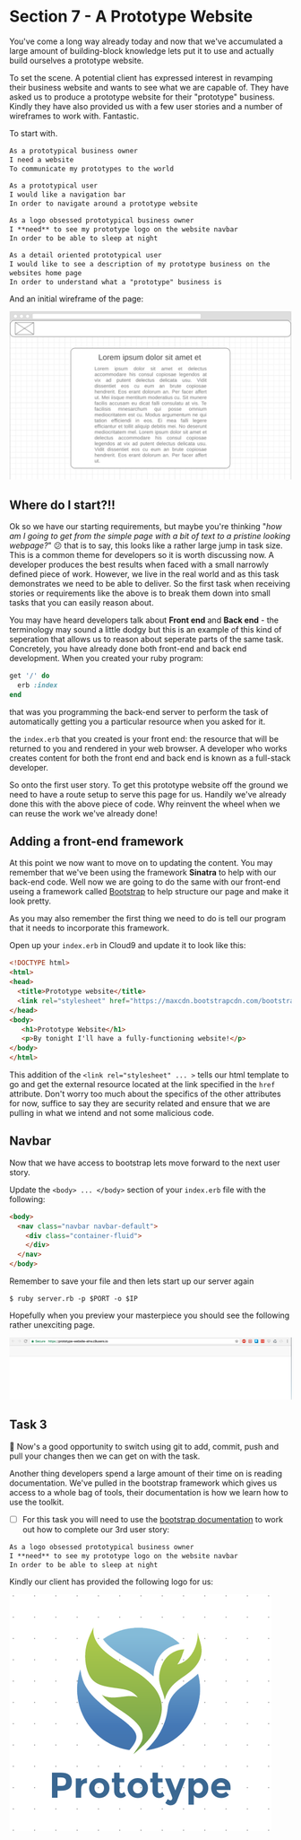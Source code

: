 Section 7 - A Prototype Website
==============================

You've come a long way already today and now that we've accumulated a large amount of building-block knowledge lets put it to use and actually build ourselves a prototype website. 

To set the scene. A potential client has expressed interest in revamping their business website and wants to see what we are capable of. They have asked us to produce a prototype website for their "prototype" business. Kindly they have also provided us with a few user stories and a number of wireframes to work with. Fantastic.

To start with.

```
As a prototypical business owner
I need a website
To communicate my prototypes to the world
```

```
As a prototypical user 
I would like a navigation bar
In order to navigate around a prototype website
```

```
As a logo obsessed prototypical business owner
I **need** to see my prototype logo on the website navbar
In order to be able to sleep at night
```

```
As a detail oriented prototypical user
I would like to see a description of my prototype business on the websites home page
In order to understand what a "prototype" business is
```

And an initial wireframe of the page:

![first Wireframe](../images/firstWireframe.png)

Where do I start?!!
-------------------

Ok so we have our starting requirements, but maybe you're thinking "*how am I going to get from the simple page with a bit of text to a pristine looking webpage?*" :confused: that is to say, this looks like a rather large jump in task size. This is a common theme for developers so it is worth discussing now. A developer produces the best results when faced with a small narrowly defined piece of work. However, we live in the real world and as this task demonstrates we need to be able to deliver. So the first task when receiving stories or requirements like the above is to break them down into small tasks that you can easily reason about. 

You may have heard developers talk about **Front end** and **Back end** - the terminology may sound a little dodgy but this is an example of this kind of seperation that allows us to reason about seperate parts of the same task. Concretely, you have already done both front-end and back end development. When you created your ruby program:

```ruby
get '/' do
  erb :index
end
```
that was you programming the back-end server to perform the task of automatically getting you a particular resource when you asked for it.

the `index.erb` that you created is your front end: the resource that will be returned to you and rendered in your web browser. A developer who works creates content for both the front end and back end is known as a full-stack developer.

So onto the first user story. To get this prototype website off the ground we need to have a route setup to serve this page for us. Handily we've already done this with the above piece of code. Why reinvent the wheel when we can reuse the work we've already done!

Adding a front-end framework
----------------------------

At this point we now want to move on to updating the content. You may remember that we've been using the framework **Sinatra** to help with our back-end code. Well now we are going to do the same with our front-end useing a framework called [Bootstrap](https://getbootstrap.com/) to help structure our page and make it look pretty.

As you may also remember the first thing we need to do is tell our program that it needs to incorporate this framework. 

Open up your `index.erb` in Cloud9 and update it to look like this:

```html
<!DOCTYPE html>
<html>
<head>
  <title>Prototype website</title>
  <link rel="stylesheet" href="https://maxcdn.bootstrapcdn.com/bootstrap/3.3.7/css/bootstrap.min.css" integrity="sha384-BVYiiSIFeK1dGmJRAkycuHAHRg32OmUcww7on3RYdg4Va+PmSTsz/K68vbdEjh4u" crossorigin="anonymous">
</head>
<body>
   <h1>Prototype Website</h1>
   <p>By tonight I'll have a fully-functioning website!</p>
</body>
</html>
```

This addition of the `<link rel="stylesheet" ... >` tells our html template to go and get the external resource located at the link specified in the `href` attribute. Don't worry too much about the specifics of the other attributes for now, suffice to say they are security related and ensure that we are pulling in what we intend and not some malicious code.

Navbar
-----

Now that we have access to bootstrap lets move forward to the next user story.

Update the `<body> ... </body>` section of your `index.erb` file with the following:

```html
<body>
  <nav class="navbar navbar-default">
    <div class="container-fluid">
    </div>
  </nav>
</body>
```

Remember to save your file and then lets start up our server again

```
$ ruby server.rb -p $PORT -o $IP
```

Hopefully when you preview your masterpiece you should see the following rather unexciting page.

![blank navbar](../images/blankNavbar.png)

Task 3
------

:twisted_rightwards_arrows: Now's a good opportunity to switch using git to add, commit, push and pull your changes then we can get on with the task.

Another thing developers spend a large amount of their time on is reading documentation. We've pulled in the bootstrap framework which gives us access to a whole bag of tools, their documentation is how we learn how to use the toolkit.

 - [ ] For this task you will need to use the [bootstrap documentation](https://getbootstrap.com/components/#navbar) to work out how to complete our 3rd user story:

```
As a logo obsessed prototypical business owner
I **need** to see my prototype logo on the website navbar
In order to be able to sleep at night
```

Kindly our client has provided the following logo for us:

![fullLogo](../images/fullLogo.png)


